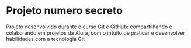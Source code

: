 # Projeto numero secreto

Projeto desenvolvido durante o curso Git e GitHub: compartilhando e colaborando em projetos da Alura, com o intuito de praticar e desenvolver habilidades com a tecnologia Git
